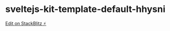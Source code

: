 # sveltejs-kit-template-default-hhysni

[Edit on StackBlitz ⚡️](https://stackblitz.com/edit/sveltejs-kit-template-default-hhysni)